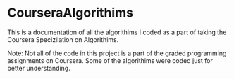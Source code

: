# CourseraAlgorithims

This is a documentation of all the algorithims I coded as a part of taking the Coursera Specizilation on Algorithims.

Note: Not all of the code in this project is a part of the graded programming assignments on Coursera. Some of the algorithims were coded just for better understanding.
